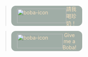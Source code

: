<blockquote><style data-styled="true" data-styled-version="5.3.3">.eDynhg{display:-webkit-box;display:-webkit-flex;display:-ms-flexbox;display:flex;-webkit-align-items:center;-webkit-box-align:center;-ms-flex-align:center;align-items:center;-webkit-box-pack:center;-webkit-justify-content:center;-ms-flex-pack:center;justify-content:center;width:164px;height:40px;padding:8px 16px;-webkit-backdrop-filter:blur(20px);backdrop-filter:blur(20px);border-radius:12px;color:white;-webkit-text-decoration:none !important;text-decoration:none !important;}/*!sc*/
.eDynhg:hover{-webkit-text-decoration:none !important;text-decoration:none !important;}/*!sc*/
data-styled.g160[id="sc-1ykasxb-0"]{content:"eDynhg,"}/*!sc*/
</style><a style="background-color:#A0ADA6;color:#F8E0BE;border:none" href="https://taiwanese_eirin.bobaboba.me" target="_blank" class="sc-1ykasxb-0 eDynhg"><img height="100%" src="https://s3.ap-southeast-1.amazonaws.com/media.anyonelab.com/images/boba/boba-embed-icon.png" alt="boba-icon"/><div style="flex:1;text-align:center">請我喝珍奶！</div></a></blockquote>

<blockquote><style data-styled="true" data-styled-version="5.3.3">.eDynhg{display:-webkit-box;display:-webkit-flex;display:-ms-flexbox;display:flex;-webkit-align-items:center;-webkit-box-align:center;-ms-flex-align:center;align-items:center;-webkit-box-pack:center;-webkit-justify-content:center;-ms-flex-pack:center;justify-content:center;width:164px;height:40px;padding:8px 16px;-webkit-backdrop-filter:blur(20px);backdrop-filter:blur(20px);border-radius:12px;color:white;-webkit-text-decoration:none !important;text-decoration:none !important;}/*!sc*/
.eDynhg:hover{-webkit-text-decoration:none !important;text-decoration:none !important;}/*!sc*/
data-styled.g160[id="sc-1ykasxb-0"]{content:"eDynhg,"}/*!sc*/
</style><a style="background-color:#A0ADA6;color:#F8E0BE;border:none" href="https://taiwanese_eirin.bobaboba.me" target="_blank" class="sc-1ykasxb-0 eDynhg"><img height="100%" src="https://s3.ap-southeast-1.amazonaws.com/media.anyonelab.com/images/boba/boba-embed-icon.png" alt="boba-icon"/><div style="flex:1;text-align:center">Give me a Boba!</div></a></blockquote>
